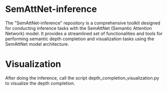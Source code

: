 # SemAttNet-inference
The "SemAttNet-inference" repository is a comprehensive toolkit designed for conducting inference tasks with the SemAttNet (Semantic Attention Network) model. It provides a streamlined set of functionalities and tools for performing semantic depth completion and visualization tasks using the SemAttNet model architecture. 


# Visualization
After doing the inference, call the script depth_completion_visualization.py to visualize the depth completion.
